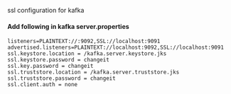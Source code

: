 ssl configuration for kafka

#### Add following in kafka server.properties

```
listeners=PLAINTEXT://:9092,SSL://localhost:9091
advertised.listeners=PLAINTEXT://localhost:9092,SSL://localhost:9091
ssl.keystore.location = /kafka.server.keystore.jks
ssl.keystore.password = changeit
ssl.key.password = changeit
ssl.truststore.location = /kafka.server.truststore.jks
ssl.truststore.password = changeit
ssl.client.auth = none
```
